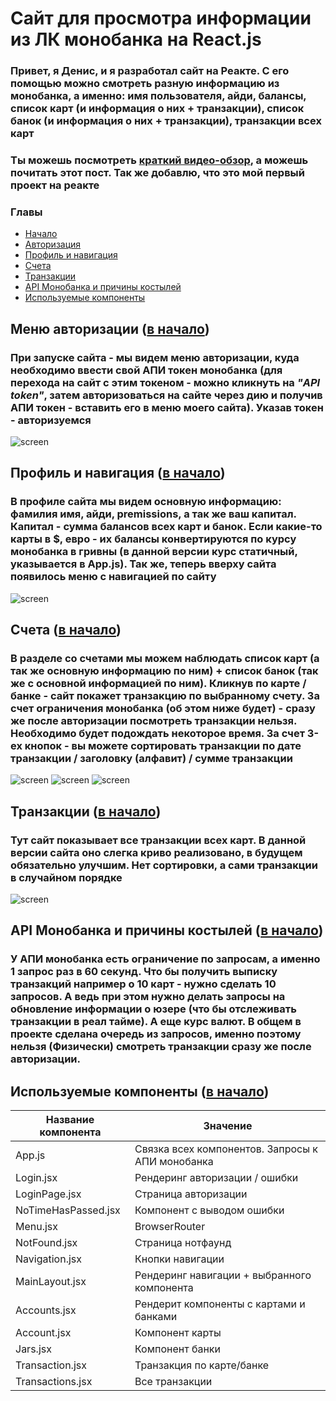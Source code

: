 <a name="начало"></a>

# Сайт для просмотра информации из ЛК монобанка на React.js

### Привет, я Денис, и я разработал сайт на Реакте. С его помощью можно смотреть разную информацию из монобанка, а именно: имя пользователя, айди, балансы, список карт (и информация о них + транзакции), список банок (и информация о них + транзакции), транзакции всех карт

### Ты можешь посмотреть [краткий видео-обзор](https://youtu.be/Gs_99fGiQd0), а можешь почитать этот пост. Так же добавлю, что это мой первый проект на реакте

### Главы

- [Начало](#начало)
- [Авторизация](#Меню_авторизации)
- [Профиль и навигация](#Профиль)
- [Счета](#Счета)
- [Транзакции](#Транзакции)
- [API Монобанка и причины костылей](#Монобанк_АПИ_И_КОСТЫЛИ)
- [Используемые компоненты](#компоненты)

<a name="Меню_авторизации"></a>

## Меню авторизации ([в начало](#начало))

### При запуске сайта - мы видем меню авторизации, куда необходимо ввести свой АПИ токен монобанка (для перехода на сайт с этим токеном - можно кликнуть на _"API token"_, затем авторизоваться на сайте через дию и получив АПИ токен - вставить его в меню моего сайта). Указав токен - авторизуемся

![screen](https://github.com/DenisGradov/React-monobank-api-control/blob/main/git-imgs/изображение_2023-07-21_221533712.png)

<a name="Профиль"></a>

## Профиль и навигация ([в начало](#начало))

### В профиле сайта мы видем основную информацию: фамилия имя, айди, premissions, а так же ваш капитал. Капитал - сумма балансов всех карт и банок. Если какие-то карты в $, евро - их балансы конвертируются по курсу монобанка в гривны (в данной версии курс статичный, указывается в App.js). Так же, теперь вверху сайта появилось меню с навигацией по сайту

![screen](https://github.com/DenisGradov/React-monobank-api-control/blob/main/git-imgs/изображение_2023-07-21_222217577.png)

<a name="Счета"></a>

## Счета ([в начало](#начало))

### В разделе со счетами мы можем наблюдать список карт (а так же основную информацию по ним) + список банок (так же с основной информацией по ним). Кликнув по карте / банке - сайт покажет транзакцию по выбранному счету. За счет ограничения монобанка (об этом ниже будет) - сразу же после авторизации посмотреть транзакции нельзя. Необходимо будет подождать некоторое время. За счет 3-ех кнопок - вы можете сортировать транзакции по дате транзакции / заголовку (алфавит) / сумме транзакции

![screen](https://github.com/DenisGradov/React-monobank-api-control/blob/main/git-imgs/изображение_2023-07-21_222959691.png)
![screen](https://github.com/DenisGradov/React-monobank-api-control/blob/main/git-imgs/изображение_2023-07-21_223016532.png)
![screen](https://github.com/DenisGradov/React-monobank-api-control/blob/main/git-imgs/изображение_2023-07-21_223038339.png)
<br/>
<a name="Транзакции"></a>

## Транзакции ([в начало](#начало))

### Тут сайт показывает все транзакции всех карт. В данной версии сайта оно слегка криво реализовано, в будущем обязательно улучшим. Нет сортировки, а сами транзакции в случайном порядке

![screen](https://github.com/DenisGradov/React-monobank-api-control/blob/main/git-imgs/изображение_2023-07-21_223437479.png)

<a name="Монобанк_АПИ_И_КОСТЫЛИ"></a>

## API Монобанка и причины костылей ([в начало](#начало))

### У АПИ монобанка есть ограничение по запросам, а именно 1 запрос раз в 60 секунд. Что бы получить выписку транзакций например о 10 карт - нужно сделать 10 запросов. А ведь при этом нужно делать запросы на обновление информации о юзере (что бы отслеживать транзакции в реал тайме). А еще курс валют. В общем в проекте сделана очередь из запросов, именно поэтому нельзя (Физически) смотреть транзакции сразу же после авторизации.

<a name="компоненты"></a>

## Используемые компоненты ([в начало](#начало))

| Название компонента | Значение                                         |
| ------------------- | ------------------------------------------------ |
| App.js              | Связка всех компонентов. Запросы к АПИ монобанка |
| Login.jsx           | Рендеринг авторизации / ошибки                   |
| LoginPage.jsx       | Страница авторизации                             |
| NoTimeHasPassed.jsx | Компонент с выводом ошибки                       |
| Menu.jsx            | BrowserRouter                                    |
| NotFound.jsx        | Страница нотфаунд                                |
| Navigation.jsx      | Кнопки навигации                                 |
| MainLayout.jsx      | Рендеринг навигации + выбранного компонента      |
| Accounts.jsx        | Рендерит компоненты с картами и банками          |
| Account.jsx         | Компонент карты                                  |
| Jars.jsx            | Компонент банки                                  |
| Transaction.jsx     | Транзакция по карте/банке                        |
| Transactions.jsx    | Все транзакции                                   |

